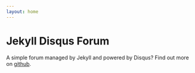 ```yaml
---
layout: home
---
```


# Jekyll Disqus Forum

A simple forum managed by Jekyll and powered by Disqus?  Find out more on [github](http://www.github.com/klcodanr/Jekyll-Disqus-Forum).
